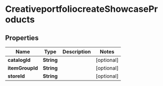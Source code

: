 # CreativeportfoliocreateShowcaseProducts

## Properties
Name | Type | Description | Notes
------------ | ------------- | ------------- | -------------
**catalogId** | **String** |  |  [optional]
**itemGroupId** | **String** |  |  [optional]
**storeId** | **String** |  |  [optional]
